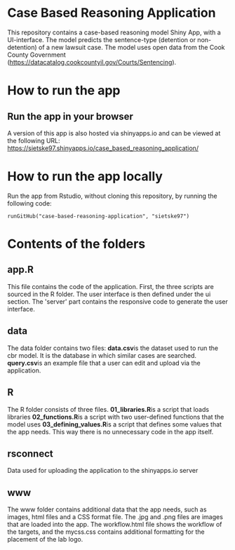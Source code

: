 # Case Based Reasoning Application
This repository contains a case-based reasoning model Shiny App, with a UI-interface. The model predicts the sentence-type (detention or non-detention) of a new lawsuit case. The model uses open data from the Cook County Government (https://datacatalog.cookcountyil.gov/Courts/Sentencing). 

# How to run the app
## Run the app in your browser
A version of this app is also hosted via shinyapps.io and can be viewed at the following URL: https://sietske97.shinyapps.io/case_based_reasoning_application/

# How to run the app locally
Run the app from Rstudio, without cloning this repository, by running the following code:
```[run app local, echo = TRUE]
runGitHub("case-based-reasoning-application", "sietske97")
```

# Contents of the folders
## app.R
This file contains the code of the application. First, the three scripts are sourced in the R folder. The user interface is then defined under the ui section. The 'server' part contains the responsive code to generate the user interface.

## data
The data folder contains two files:
**data.csv**is the dataset used to run the cbr model. It is the database in which similar cases are searched.
**query.csv**is an example file that a user can edit and upload via the application.

## R
The R folder consists of three files.
**01_libraries.R**is a script that loads libraries
**02_functions.R**is a script with two user-defined functions that the model uses
**03_defining_values.R**is a script that defines some values that the app needs. This way there is no unnecessary code in the app itself.

## rsconnect
Data used for uploading the application to the shinyapps.io server

## www
The www folder contains additional data that the app needs, such as images, html files and a CSS format file. The .jpg and .png files are images that are loaded into the app. The workflow.html file shows the workflow of the targets, and the mycss.css contains additional formatting for the placement of the lab logo.